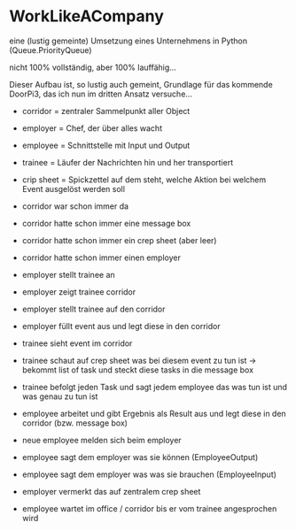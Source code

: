# WorkLikeACompany
eine (lustig gemeinte) Umsetzung eines Unternehmens in Python (Queue.PriorityQueue)

nicht 100% vollständig, aber 100% lauffähig...


Dieser Aufbau ist, so lustig auch gemeint, Grundlage für das kommende DoorPi3, das ich nun im dritten Ansatz versuche...

* corridor = zentraler Sammelpunkt aller Object
* employer = Chef, der über alles wacht
* employee = Schnittstelle mit Input und Output
* trainee = Läufer der Nachrichten hin und her transportiert
* crip sheet = Spickzettel auf dem steht, welche Aktion bei welchem Event ausgelöst werden soll

* corridor war schon immer da
* corridor hatte schon immer eine message box
* corridor hatte schon immer ein crep sheet (aber leer)
* corridor hatte schon immer einen employer

* employer stellt trainee an
* employer zeigt trainee corridor
* employer stellt trainee auf den corridor

* employer füllt event aus und legt diese in den corridor
* trainee sieht event im corridor
* trainee schaut auf crep sheet was bei diesem event zu tun ist -> bekommt list of task und steckt diese tasks in die message box
* trainee befolgt jeden Task und sagt jedem employee das was tun ist und was genau zu tun ist
* employee arbeitet und gibt Ergebnis als Result aus und legt diese in den corridor (bzw. message box)

* neue employee melden sich beim employer
* employee sagt dem employer was sie können (EmployeeOutput)
* employee sagt dem employer was was sie brauchen (EmployeeInput)
* employer vermerkt das auf zentralem crep sheet
* employee wartet im office / corridor bis er vom trainee angesprochen wird
